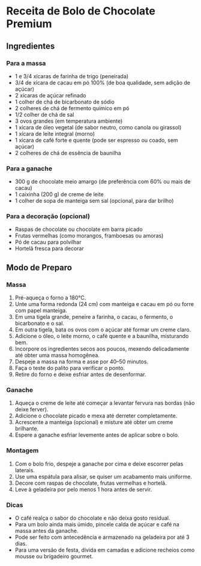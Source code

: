 # Receita de Bolo de Chocolate Premium

## Ingredientes

### Para a massa
- 1 e 3/4 xícaras de farinha de trigo (peneirada)
- 3/4 de xícara de cacau em pó 100% (de boa qualidade, sem adição de açúcar)
- 2 xícaras de açúcar refinado
- 1 colher de chá de bicarbonato de sódio
- 2 colheres de chá de fermento químico em pó
- 1/2 colher de chá de sal
- 3 ovos grandes (em temperatura ambiente)
- 1 xícara de óleo vegetal (de sabor neutro, como canola ou girassol)
- 1 xícara de leite integral (morno)
- 1 xícara de café forte e quente (pode ser espresso ou coado, sem açúcar)
- 2 colheres de chá de essência de baunilha

### Para a ganache
- 300 g de chocolate meio amargo (de preferência com 60% ou mais de cacau)
- 1 caixinha (200 g) de creme de leite
- 1 colher de sopa de manteiga sem sal (opcional, para dar brilho)

### Para a decoração (opcional)
- Raspas de chocolate ou chocolate em barra picado
- Frutas vermelhas (como morangos, framboesas ou amoras)
- Pó de cacau para polvilhar
- Hortelã fresca para decorar

## Modo de Preparo

### Massa
1. Pré-aqueça o forno a 180°C.
2. Unte uma forma redonda (24 cm) com manteiga e cacau em pó ou forre com papel manteiga.
3. Em uma tigela grande, peneire a farinha, o cacau, o fermento, o bicarbonato e o sal.
4. Em outra tigela, bata os ovos com o açúcar até formar um creme claro.
5. Adicione o óleo, o leite morno, o café quente e a baunilha, misturando bem.
6. Incorpore os ingredientes secos aos poucos, mexendo delicadamente até obter uma massa homogênea.
7. Despeje a massa na forma e asse por 40–50 minutos.
8. Faça o teste do palito para verificar o ponto.
9. Retire do forno e deixe esfriar antes de desenformar.

### Ganache
1. Aqueça o creme de leite até começar a levantar fervura nas bordas (não deixe ferver).
2. Adicione o chocolate picado e mexa até derreter completamente.
3. Acrescente a manteiga (opcional) e misture até obter um creme brilhante.
4. Espere a ganache esfriar levemente antes de aplicar sobre o bolo.

### Montagem
1. Com o bolo frio, despeje a ganache por cima e deixe escorrer pelas laterais.
2. Use uma espátula para alisar, se quiser um acabamento mais uniforme.
3. Decore com raspas de chocolate, frutas vermelhas e hortelã.
4. Leve à geladeira por pelo menos 1 hora antes de servir.

### Dicas
- O café realça o sabor do chocolate e não deixa gosto residual.
- Para um bolo ainda mais úmido, pincele calda de açúcar e café na massa antes da ganache.
- Pode ser feito com antecedência e armazenado na geladeira por até 3 dias.
- Para uma versão de festa, divida em camadas e adicione recheios como mousse ou brigadeiro gourmet.

